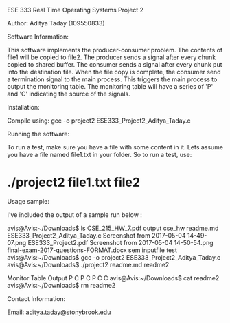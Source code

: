 ESE 333 Real Time Operating Systems
Project 2

Author: Aditya Taday (109550833)

Software Information:

This software implements the producer-consumer problem. The contents of file1 will be copied to file2. The producer sends a signal after every chunk copied to shared buffer. The consumer sends a signal after every chunk put into the destination file. When the file copy is complete, the consumer send a termination signal to the main process. This triggers the main process to output the monitoring table. The monitoring table will have a series of 'P' and 'C' indicating the source of the signals.

Installation:

Compile using: gcc -o project2 ESE333_Project2_Aditya_Taday.c

Running the software:

To run a test, make sure you have a file with some content in it. Lets assume you have
a file named file1.txt in your folder. So to run a test, use:

# ./project2 file1.txt file2

Usage sample:

I've included the output of a sample run below :

avis@Avis:~/Downloads$ ls
CSE_215_HW_7.pdf                       output
cse_hw                                 readme.md
ESE333_Project2_Aditya_Taday.c         Screenshot from 2017-05-04 14-49-07.png
ESE333_Project2.pdf                    Screenshot from 2017-05-04 14-50-54.png
final-exam-2017-questions-FORMAT.docx  sem
inputfile                              test
avis@Avis:~/Downloads$ gcc -o project2 ESE333_Project2_Aditya_Taday.c 
avis@Avis:~/Downloads$ ./project2 readme.md readme2

Monitor Table Output
P C P C P C C
avis@Avis:~/Downloads$ cat readme2
avis@Avis:~/Downloads$ rm readme2

Contact Information:

Email: aditya.taday@stonybrook.edu

